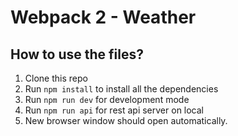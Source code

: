 # Webpack 2 - Weather

## How to use the files?

1. Clone this repo
2. Run `npm install` to install all the dependencies
3. Run `npm run dev` for development mode
4. Run `npm run api` for rest api server on local
5. New browser window should open automatically.
